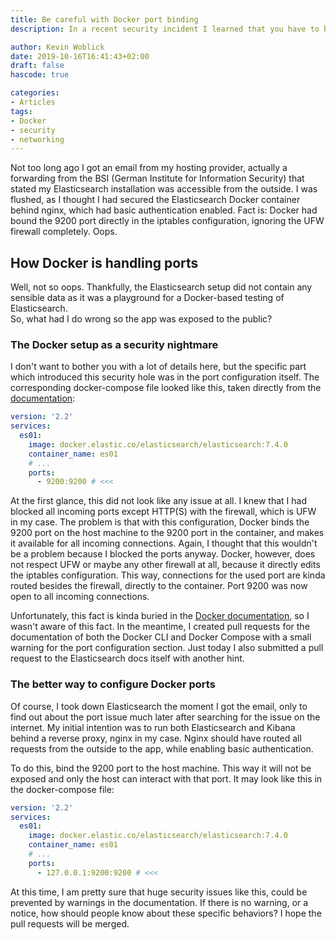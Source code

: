 ```yaml
---
title: Be careful with Docker port binding
description: In a recent security incident I learned that you have to be very careful with binding port on your Docker setup.

author: Kevin Woblick
date: 2019-10-16T16:41:43+02:00
draft: false
hascode: true

categories:
- Articles
tags:
- Docker
- security
- networking
---
```


Not too long ago I got an email from my hosting provider, actually a forwarding from the BSI (German Institute for Information Security) that stated my Elasticsearch installation was accessible from the outside. I was flushed, as I thought I had secured the Elasticsearch Docker container behind nginx, which had basic authentication enabled. Fact is: Docker had bound the 9200 port directly in the iptables configuration, ignoring the UFW firewall completely. Oops.

## How Docker is handling ports

Well, not so oops. Thankfully, the Elasticsearch setup did not contain any sensible data as it was a playground for a Docker-based testing of Elasticsearch.  
So, what had I do wrong so the app was exposed to the public?

### The Docker setup as a security nightmare

I don't want to bother you with a lot of details here, but the specific part which introduced this security hole was in the port configuration itself. The corresponding docker-compose file looked like this, taken directly from the [documentation](https://www.elastic.co/guide/en/elasticsearch/reference/current/docker.html):

```yaml
version: '2.2'
services:
  es01:
    image: docker.elastic.co/elasticsearch/elasticsearch:7.4.0
    container_name: es01
    # ...
    ports:
      - 9200:9200 # <<<
```

At the first glance, this did not look like any issue at all. I knew that I had blocked all incoming ports except HTTP(S) with the firewall, which is UFW in my case. The problem is that with this configuration, Docker binds the 9200 port on the host machine to the 9200 port in the container, and makes it available for all incoming connections. Again, I thought that this wouldn't be a problem because I blocked the ports anyway. Docker, however, does not respect UFW or maybe any other firewall at all, because it directly edits the iptables configuration. This way, connections for the used port are kinda routed besides the firewall, directly to the container. Port 9200 was now open to all incoming connections.

Unfortunately, this fact is kinda buried in the [Docker documentation](https://docs.docker.com/network/iptables/), so I wasn't aware of this fact. In the meantime, I created pull requests for the documentation of both the Docker CLI and Docker Compose with a small warning for the port configuration section. Just today I also submitted a pull request to the Elasticsearch docs itself with another hint.

### The better way to configure Docker ports

Of course, I took down Elasticsearch the moment I got the email, only to find out about the port issue much later after searching for the issue on the internet. My initial intention was to run both Elasticsearch and Kibana behind a reverse proxy, nginx in my case. Nginx should have routed all requests from the outside to the app, while enabling basic authentication.

To do this, bind the 9200 port to the host machine. This way it will not be exposed and only the host can interact with that port. It may look like this in the docker-compose file:

```yaml
version: '2.2'
services:
  es01:
    image: docker.elastic.co/elasticsearch/elasticsearch:7.4.0
    container_name: es01
    # ...
    ports:
      - 127.0.0.1:9200:9200 # <<<
```

At this time, I am pretty sure that huge security issues like this, could be prevented by warnings in the documentation. If there is no warning, or a notice, how should people know about these specific behaviors? I hope the pull requests will be merged.
